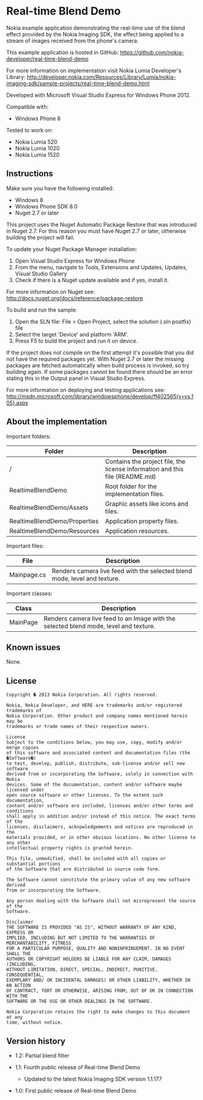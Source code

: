 ﻿Real-time Blend Demo
=====================

Nokia example application demonstrating the real-time use of the blend effect
provided by the Nokia Imaging SDK, the effect being applied to a stream of
images received from the phone's camera.

This example application is hosted in GitHub:
https://github.com/nokia-developer/real-time-blend-demo

For more information on implementation visit Nokia Lumia Developer's Library:
http://developer.nokia.com/Resources/Library/Lumia/nokia-imaging-sdk/sample-projects/real-time-blend-demo.html

Developed with Microsoft Visual Studio Express for Windows Phone 2012.

Compatible with:

 * Windows Phone 8

Tested to work on:

 * Nokia Lumia 520
 * Nokia Lumia 1020
 * Nokia Lumia 1520


Instructions
------------

Make sure you have the following installed:

* Windows 8
* Windows Phone SDK 8.0
* Nuget 2.7 or later

This project uses the Nuget Automatic Package Restore that was introduced in Nuget 2.7.
For this reason you must have Nuget 2.7 or later, otherwise building the project will fail.

To update your Nuget Package Manager installation:

1. Open Visual Studio Express for Windows Phone
2. From the menu, navigate to Tools, Extensions and Updates, Updates, Visual Studio Gallery
3. Check if there is a Nuget update available and if yes, install it.

For more information on Nuget see: http://docs.nuget.org/docs/reference/package-restore

To build and run the sample:

1. Open the SLN file:
   File > Open Project, select the solution (.sln postfix) file
2. Select the target 'Device' and platform 'ARM'.
3. Press F5 to build the project and run it on device.

If the project does not compile on the first attempt it's possible that you
did not have the required packages yet. With Nuget 2.7 or later the missing
packages are fetched automatically when build process is invoked, so try
building again. If some packages cannot be found there should be an
error stating this in the Output panel in Visual Studio Express.

For more information on deploying and testing applications see:
http://msdn.microsoft.com/library/windowsphone/develop/ff402565(v=vs.105).aspx


About the implementation
------------------------

Important folders:

| Folder | Description |
| ------ | ----------- |
| / | Contains the project file, the license information and this file (README.md) |
| RealtimeBlendDemo | Root folder for the implementation files.  |
| RealtimeBlendDemo/Assets | Graphic assets like icons and tiles. |
| RealtimeBlendDemo/Properties | Application property files. |
| RealtimeBlendDemo/Resources | Application resources. |

Important files:

| File | Description |
| ---- | ----------- |
| Mainpage.cs | Renders camera live feed with the selected blend mode, level and texture. |

Important classes:

| Class | Description |
| ----- | ----------- |
| MainPage | Renders camera live feed to an Image with the selected blend mode, level and texture. |


Known issues
------------

None.


License
-------

    Copyright � 2013 Nokia Corporation. All rights reserved.
    
    Nokia, Nokia Developer, and HERE are trademarks and/or registered trademarks of
    Nokia Corporation. Other product and company names mentioned herein may be
    trademarks or trade names of their respective owners.
    
    License
    Subject to the conditions below, you may use, copy, modify and/or merge copies
    of this software and associated content and documentation files (the �Software�)
    to test, develop, publish, distribute, sub-license and/or sell new software
    derived from or incorporating the Software, solely in connection with Nokia
    devices. Some of the documentation, content and/or software maybe licensed under
    open source software or other licenses. To the extent such documentation,
    content and/or software are included, licenses and/or other terms and conditions
    shall apply in addition and/or instead of this notice. The exact terms of the
    licenses, disclaimers, acknowledgements and notices are reproduced in the
    materials provided, or in other obvious locations. No other license to any other
    intellectual property rights is granted herein.
    
    This file, unmodified, shall be included with all copies or substantial portions
    of the Software that are distributed in source code form.
    
    The Software cannot constitute the primary value of any new software derived
    from or incorporating the Software.
    
    Any person dealing with the Software shall not misrepresent the source of the
    Software.
    
    Disclaimer
    THE SOFTWARE IS PROVIDED "AS IS", WITHOUT WARRANTY OF ANY KIND, EXPRESS OR
    IMPLIED, INCLUDING BUT NOT LIMITED TO THE WARRANTIES OF MERCHANTABILITY, FITNESS
    FOR A PARTICULAR PURPOSE, QUALITY AND NONINFRINGEMENT. IN NO EVENT SHALL THE
    AUTHORS OR COPYRIGHT HOLDERS BE LIABLE FOR ANY CLAIM, DAMAGES (INCLUDING,
    WITHOUT LIMITATION, DIRECT, SPECIAL, INDIRECT, PUNITIVE, CONSEQUENTIAL,
    EXEMPLARY AND/ OR INCIDENTAL DAMAGES) OR OTHER LIABILITY, WHETHER IN AN ACTION
    OF CONTRACT, TORT OR OTHERWISE, ARISING FROM, OUT OF OR IN CONNECTION WITH THE
    SOFTWARE OR THE USE OR OTHER DEALINGS IN THE SOFTWARE.
    
    Nokia Corporation retains the right to make changes to this document at any
    time, without notice.


Version history
---------------

* 1.2: Partial blend filter

* 1.1: Fourth public release of Real-time Blend Demo
  - Updated to the latest Nokia Imaging SDK version 1.1.177

* 1.0: First public release of Real-time Blend Demo
